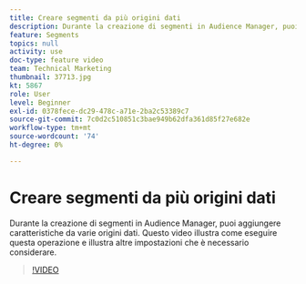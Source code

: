 ```yaml
---
title: Creare segmenti da più origini dati
description: Durante la creazione di segmenti in Audience Manager, puoi aggiungere caratteristiche da varie origini dati. Questo video illustra come eseguire questa operazione e illustra altre impostazioni che è necessario considerare.
feature: Segments
topics: null
activity: use
doc-type: feature video
team: Technical Marketing
thumbnail: 37713.jpg
kt: 5867
role: User
level: Beginner
exl-id: 0378fece-dc29-478c-a71e-2ba2c53389c7
source-git-commit: 7c0d2c510851c3bae949b62dfa361d85f27e682e
workflow-type: tm+mt
source-wordcount: '74'
ht-degree: 0%

---
```


# Creare segmenti da più origini dati

Durante la creazione di segmenti in Audience Manager, puoi aggiungere caratteristiche da varie origini dati. Questo video illustra come eseguire questa operazione e illustra altre impostazioni che è necessario considerare.

>[!VIDEO](https://video.tv.adobe.com/v/37713/?quality=12&learn=on)
